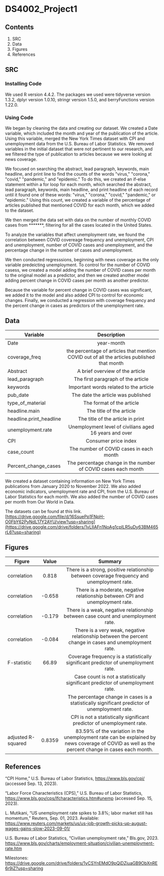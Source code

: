 # DS4002_Project1

## Contents
1. SRC
2. Data
3. Figures
4. References
   
## SRC
### Installing Code 

We used R version 4.4.2. The packages we used were tidyverse version 1.3.2, dplyr version 1.0.10, stringr version 1.5.0, and berryFunctions version 1.22.0.

### Using Code
We began by cleaning the data and creating our dataset. We created a Date variable, which included the month and year of the publication of the article. Using this variable, merged the New York Times dataset with CPI and unemployment data from the U.S. Bureau of Labor Statistics. We removed variables in the initial dataset that were not pertinent to our research, and we filtered the type of publication to articles because we were looking at news coverage. 
   
We focused on searching the abstract, lead paragraph, keywords, main headline, and print line to find the counts of the words "virus," "corona," "covid," "pandemic," and "epidemic." To do this, we created an if-else statement within a for loop for each month, which searched the abstract, lead paragraph, keywords, main headline, and print headline of each record until it found one of these words: "virus," "corona," "covid," "pandemic," or "epidemic." Using this count, we created a variable of the percentage of articles published that mentioned COVID for each month, which we added to the dataset. 

We then merged the data set with data on the number of monthly COVID cases from *******, filtering for all the cases located in the United States.

To analyze the variables that affect unemployment rate, we found the correlation between COVID covereage frequency and unemployment, CPI and unemployment, number of COVID cases and unemployment, and the percentage change in the number of cases and unemployment. 

We then conducted regresssions, beginning with news coverage as the only variable predeicting unemployment. To control for the number of COVID casess, we created a model adding the number of COVID cases per month to the original model as a predictor, and then we created another model adding percent change in COVID cases per month as another predictor. 

Because the variable for percent change in COVID cases was significant, we added it to the model and also added CPI to control for economic changes. Finally, we conducted a regression with coverage frequency and the percent change in cases as predictors of the unemployment rate. 
   
## Data
| Variable     | Description | 
|--------------|:-----:|
| Date | year-month |   
| coverage_freq | the percentage of articles that mention COVID out of all the articles published that month
| Abstract | A brief overview of the article |  
| lead_paragraph | The first paragraph of the article |
| keywords | Important words related to the article |
| pub_date | The date the article was published |
| type_of_material | The format of the article |
| headline.main | The title of the article |
| headline.print_headline | The title of the article in print |
| unemployment.rate | Unemployment level of civilians aged 16 years and over |
| CPI | Consumer price index |
| case_count | The number of COVID cases in each month |
| Percent_change_cases | The percentage change in the number of COVID cases each month |

We created a dataset containing information on New York Times publications from January 2020 to November 2022. We also added economic indicators, unemployment rate and CPI, from the U.S. Bureau of Labor Statistics for each month. We also added the number of COVID cases per month from Our World in Data. 

The datasets can be found at this link. 
[https://drive.google.com/file/d/16SsuePp1FNpH-O0FbY62PyNdL17Y2AYU/view?usp=sharing](https://drive.google.com/drive/folders/1vLIIAFn1NoAg1cpILR5uDy63BM465rL6?usp=sharing)

## Figures
| Figure     | Value | Summary |
|--------------|:-----:|:-----:|
| correlation | 0.818 | There is a strong, positive relationship between coverage frequency and unemployment rate. |
| correlation | -0.658 | There is a moderate, negative relationship between CPI and unemployment rate. |
| correlation | -0.179| There is a weak, negative relationship between case count and unemployment rate. |
| correlation | -0.084| There is a very weak, negative relationship between the percent change in cases and unemployment rate. |
| F-statistic | 66.89 | Coverage frequency is a statistically significant predictor of unemployment rate. |
| | | Case count is not a statistically significant predictor of unemployment rate. | 
| | | The percentage change in cases is a statistically significant predictor of unemployment rate. |
| | | CPI is not a statistically significant predictor of unemployment rate. | 
| adjusted R-squared | 0.8359 | 83.59% of the variation in the unemployment rate can be explained by news coverage of COVID as well as the percent change in cases each month. | 

## References

“CPI Home,” U.S. Bureau of Labor Statistics, https://www.bls.gov/cpi/ (accessed Sep. 13, 2023). 

“Labor Force Characteristics (CPS),” U.S. Bureau of Labor Statistics, https://www.bls.gov/cps/lfcharacteristics.htm#unemp (accessed Sep. 15, 2023). 

‌L. Mutikani, “US unemployment rate spikes to 3.8%; labor market still has momentum,” Reuters, Sep. 01, 2023. Available: https://www.reuters.com/markets/us/us-job-growth-picks-up-august-wages-gains-slow-2023-09-01/	

U.S. Bureau of Labor Statistics, “Civilian unemployment rate,” Bls.gov, 2023. https://www.bls.gov/charts/employment-situation/civilian-unemployment-rate.htm

Milestones: https://drive.google.com/drive/folders/1yCSYnEMdO9pQjDZjuaGB9ObXnRE6r9iZ?usp=sharing
